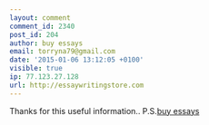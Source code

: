 ```yaml
---
layout: comment
comment_id: 2340
post_id: 204
author: buy essays
email: torryna79@gmail.com
date: '2015-01-06 13:12:05 +0100'
visible: true
ip: 77.123.27.128
url: http://essaywritingstore.com
---
```

Thanks for this useful information..
P.S.<a href="http://essaywritingstore.com">buy essays</a>
